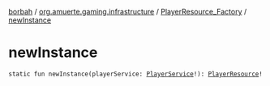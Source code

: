 [borbah](../../index.md) / [org.amuerte.gaming.infrastructure](../index.md) / [PlayerResource_Factory](index.md) / [newInstance](./new-instance.md)

# newInstance

`static fun newInstance(playerService: `[`PlayerService`](../../org.amuerte.gaming.application.service/-player-service/index.md)`!): `[`PlayerResource`](../-player-resource/index.md)`!`